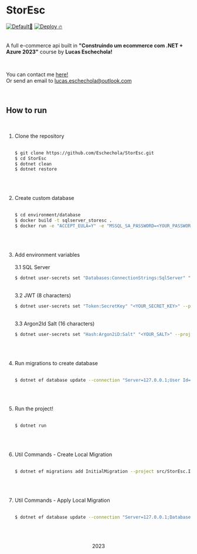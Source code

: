 # StorEsc
[![Default🎇](https://github.com/Eschechola/StorEsc/actions/workflows/dotnet.yml/badge.svg)](https://github.com/Eschechola/StorEsc/actions/workflows/dotnet.yml)
[![Deploy 🔥](https://github.com/Eschechola/StorEsc/actions/workflows/main_storesc.yml/badge.svg)](https://github.com/Eschechola/StorEsc/actions/workflows/main_storesc.yml)
<br><br><br>
A full e-commerce api built in <strong>"Construindo um ecommerce com .NET + Azure 2023"</strong> course by <strong>Lucas Eschechola!</strong>

<br>

You can contact me <a href="https://linkedin.com/in/lucas-eschechola">here!</a>
<br>
Or send an email to <a href="mailto:lucas.eschechola@outlook.com">lucas.eschechola@outlook.com</a>

<br>

## How to run

<br>

1. Clone the repository
	<br>
	<br>
	```bash
	$ git clone https://github.com/Eschechola/StorEsc.git
	$ cd StorEsc
	$ dotnet clean
	$ dotnet restore
	```
	
<br><br>

2. Create custom database
	<br>
	<br>
	```bash
	$ cd environment/database
	$ docker build -t sqlserver_storesc .
	$ docker run -e "ACCEPT_EULA=Y" -e "MSSQL_SA_PASSWORD=<YOUR_PASSWORD>" -p 1433:1433 -d sqlserver_storesc
	```

<br><br>

3. Add environment variables
	<br><br>3.1 SQL Server
	```bash
	$ dotnet user-secrets set "Databases:ConnectionStrings:SqlServer" "Server=127.0.0.1;User Id=sa;Password=<YOUR_PASSWORD>;Database=StorEsc;TrustServerCertificate=True" --project src/StorEsc.Api/StorEsc.Api.csproj
	```

	<br>3.2 JWT (8 characters)
	```bash
	$ dotnet user-secrets set "Token:SecretKey" "<YOUR_SECRET_KEY>" --project src/StorEsc.Api/StorEsc.Api.csproj
	```

	<br>3.3 Argon2Id Salt (16 characters)
	```bash
	$ dotnet user-secrets set "Hash:Argon2iD:Salt" "<YOUR_SALT>" --project src/StorEsc.Api/StorEsc.Api.csproj
	```

<br><br>

4. Run migrations to create database
	<br>
	<br>
	```bash
	$ dotnet ef database update --connection "Server=127.0.0.1;User Id=sa;Password=<YOUR_PASSWORD>;Database=StorEsc;TrustServerCertificate=True" --context StorEscContext --project src/StorEsc.Infrastructure/StorEsc.Infrastructure.csproj
	```

<br><br>

5. Run the project!
	<br>
	<br>
	```bash
	$ dotnet run
	```

<br><br>


6. Util Commands - Create Local Migration
	<br>
	<br>
	```bash
	$ dotnet ef migrations add InitialMigration --project src/StorEsc.Infrastructure/StorEsc.Infrastructure.csproj
	```

<br><br>


7. Util Commands - Apply Local Migration 
	<br>
	<br>
	```bash
	$ dotnet ef database update --connection "Server=127.0.0.1;Database=StorEsc;User Id=<YOUR_USER>;Password=<YOUR_PASSWORD>;TrustServerCertificate=True" --context StorEscContext --project src/StorEsc.Infrastructure/StorEsc.Infrastructure.csproj
	```

<br><br>

<p align="center">2023</p>
